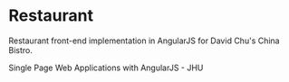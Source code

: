 # Restaurant

Restaurant front-end implementation in AngularJS for David Chu's China Bistro.

Single Page Web Applications with AngularJS - JHU
